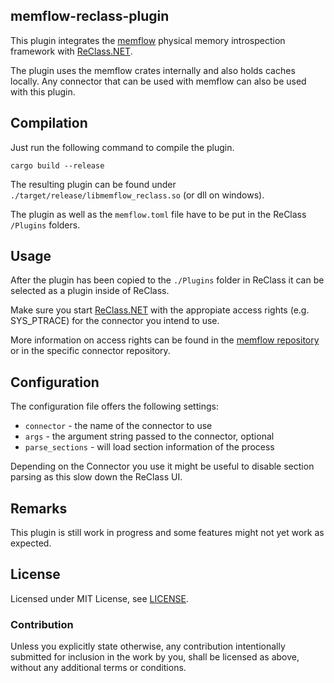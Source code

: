## memflow-reclass-plugin

This plugin integrates the [memflow](https://github.com/memflow/memflow) physical memory introspection framework with [ReClass.NET](https://github.com/ReClassNET/ReClass.NET).

The plugin uses the memflow crates internally and also holds caches locally. Any connector that can be used with memflow can also be used with this plugin.

## Compilation

Just run the following command to compile the plugin.

```
cargo build --release
```

The resulting plugin can be found under `./target/release/libmemflow_reclass.so` (or dll on windows).

The plugin as well as the `memflow.toml` file have to be put in the ReClass `/Plugins` folders.

## Usage

After the plugin has been copied to the `./Plugins` folder in ReClass it can be selected as a plugin inside of ReClass.

Make sure you start [ReClass.NET](https://github.com/ReClassNET/ReClass.NET) with the appropiate access rights (e.g. SYS_PTRACE) for the connector you intend to use.

More information on access rights can be found in the [memflow repository](https://github.com/memflow/memflow) or in the specific connector repository.

## Configuration

The configuration file offers the following settings:
- `connector` - the name of the connector to use
- `args` - the argument string passed to the connector, optional
- `parse_sections` - will load section information of the process

Depending on the Connector you use it might be useful to disable section parsing as this slow down the ReClass UI.

## Remarks

This plugin is still work in progress and some features might not yet work as expected.

## License

Licensed under MIT License, see [LICENSE](LICENSE).

### Contribution

Unless you explicitly state otherwise, any contribution intentionally submitted for inclusion in the work by you, shall be licensed as above, without any additional terms or conditions.
